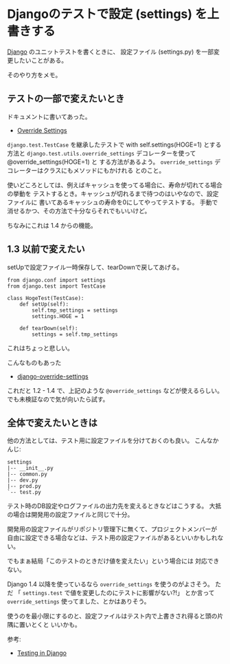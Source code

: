 Djangoのテストで設定 (settings) を上書きする
============================================

[Django](https://pypi.python.org/pypi/Django/1.5)
のユニットテストを書くときに、 設定ファイル (settings.py)
を一部変更したいことがある。

そのやり方をメモ。

テストの一部で変えたいとき
--------------------------

ドキュメントに書いてあった。

-   [Override
    Settings](https://docs.djangoproject.com/en/1.4/topics/testing/#overriding-settings)

`django.test.TestCase` を継承したテストで with self.settings(HOGE=1)
とする方法と `django.test.utils.override_settings` デコレーターを使って
@override\_settings(HOGE=1) と する方法があるよう。 `override_settings`
デコレーターはクラスにもメソッドにもかけれる とのこと。

使いどころとしては、例えばキャッシュを使ってる場合に、寿命が切れてる場合の挙動を
テストするとき。キャッシュが切れるまで待つのはいやなので、設定ファイルに
書いてあるキャッシュの寿命を0にしてやってテストする。
手動で消せるかつ、その方法で十分ならそれでもいいけど。

ちなみにこれは 1.4 からの機能。

1.3 以前で変えたい
------------------

setUpで設定ファイル一時保存して、tearDownで戻してあげる。

``` {.sourceCode .python}
from django.conf import settings
from django.test import TestCase

class HogeTest(TestCase):
    def setUp(self):
        self.tmp_settings = settings
        settings.HOGE = 1

    def tearDown(self):
        settings = self.tmp_settings
```

これはちょっと悲しい。

こんなものもあった

-   [django-override-settings](https://github.com/edavis/django-override-settings)

これだと 1.2 - 1.4 で、上記のような `@override_settings`
などが使えるらしい。 でも未検証なので気が向いたら試す。

全体で変えたいときは
--------------------

他の方法としては、テスト用に設定ファイルを分けておくのも良い。
こんなかんじ:

``` {.sourceCode .sh}
settings
|-- __init__.py
|-- common.py
|-- dev.py
|-- prod.py
`-- test.py
```

テスト時のDB設定やログファイルの出力先を変えるときなどはこうする。
大抵の場合は開発用の設定ファイルと同じで十分。

開発用の設定ファイルがリポジトリ管理下に無くて、プロジェクトメンバーが
自由に設定できる場合などは、テスト用の設定ファイルがあるといいかもしれない。

でもまぁ結局「このテストのときだけ値を変えたい」という場合には
対応できない。

Django 1.4 以降を使っているなら `override_settings` を使うのがよさそう。
ただ 「 `settings.test` で値を変更したのにテストに影響がない?!」
とか言って `override_settings` 使ってました、とかはありそう。

使うのを最小限にするのと、設定ファイルはテスト内で上書きされ得ると頭の片隅に置いとくと
いいかも。

参考:

-   [Testing in
    Django](https://docs.djangoproject.com/en/dev/topics/settings/)

